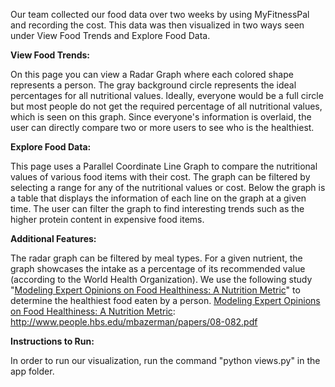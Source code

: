 Our team collected our food data over two weeks by using MyFitnessPal and recording the cost. This data was then visualized in two ways seen under View Food Trends and Explore Food Data.


**View Food Trends:**


On this page you can view a Radar Graph where each colored shape represents a person. The gray background circle represents the ideal percentages for all nutritional values. Ideally, everyone would be a full circle but most people do not get the required percentage of all nutritional values, which is seen on this graph. Since everyone's information is overlaid, the user can directly compare two or more users to see who is the healthiest.


**Explore Food Data:**


This page uses a Parallel Coordinate Line Graph to compare the nutritional values of various food items with their cost. The graph can be filtered by selecting a range for any of the nutritional values or cost. Below the graph is a table that displays the information of each line on the graph at a given time. The user can filter the graph to find interesting trends such as the higher protein content in expensive food items.

**Additional Features:**


The radar graph can be filtered by meal types. For a given nutrient, the graph showcases the intake as a percentage of its recommended value (according to the World Health Organization). We use the following study "[Modeling Expert Opinions on Food Healthiness: A Nutrition Metric]" to determine the healthiest food eaten by a person. 
[Modeling Expert Opinions on Food Healthiness: A Nutrition Metric]: http://www.people.hbs.edu/mbazerman/papers/08-082.pdf


**Instructions to Run:**


In order to run our visualization, run the command "python views.py" in the app folder.


  [Modeling Expert Opinions on Food Healthiness: A Nutrition Metric]: http://www.people.hbs.edu/mbazerman/papers/08-082.pdf

